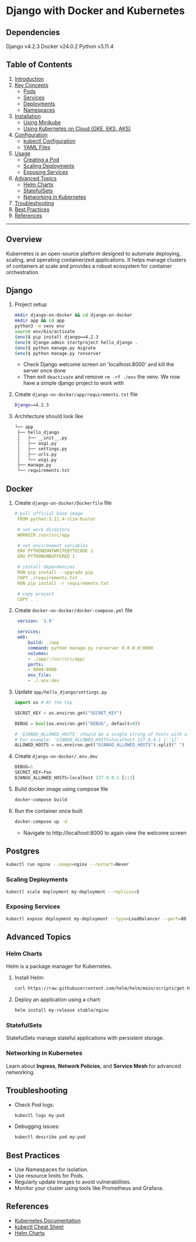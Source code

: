 # Django with Docker and Kubernetes
## Dependencies
Django v4.2.3
Docker v24.0.2
Python v3.11.4

## Table of Contents

1. [Introduction](#introduction)
2. [Key Concepts](#key-concepts)
   - [Pods](#pods)
   - [Services](#services)
   - [Deployments](#deployments)
   - [Namespaces](#namespaces)
3. [Installation](#installation)
   - [Using Minikube](#using-minikube)
   - [Using Kubernetes on Cloud (GKE, EKS, AKS)](#using-kubernetes-on-cloud)
4. [Configuration](#configuration)
   - [kubectl Configuration](#kubectl-configuration)
   - [YAML Files](#yaml-files)
5. [Usage](#usage)
   - [Creating a Pod](#creating-a-pod)
   - [Scaling Deployments](#scaling-deployments)
   - [Exposing Services](#exposing-services)
6. [Advanced Topics](#advanced-topics)
   - [Helm Charts](#helm-charts)
   - [StatefulSets](#statefulsets)
   - [Networking in Kubernetes](#networking-in-kubernetes)
7. [Troubleshooting](#troubleshooting)
8. [Best Practices](#best-practices)
9. [References](#references)

---

## Overview

Kubernetes is an open-source platform designed to automate deploying, scaling, and operating containerized applications. It helps manage clusters of containers at scale and provides a robust ecosystem for container orchestration.

## Django
1. Project setup
   ```bash
   mkdir django-on-docker && cd django-on-docker
   mkdir app && cd app
   python3 -m venv env
   source env/bin/activate
   (env)$ pip install django==4.2.3
   (env)$ django-admin startproject hello_django .
   (env)$ python manage.py migrate
   (env)$ python manage.py runserver
   ```
   - Check Django welcome screen on 'localhost:8000' and kill the server once done
   - Then exit `deactivate` and remove `rm -rf ./env` the venv. We now have a simple django project to work with

2. Create `django-on-docker/app/requirements.txt` file
   ```bash
   Django==4.2.3
   ```
3. Architecture should look like
   ```bash
   └── app
    ├── hello_django
    │   ├── __init__.py
    │   ├── asgi.py
    │   ├── settings.py
    │   ├── urls.py
    │   └── wsgi.py
    ├── manage.py
    └── requirements.txt
   ```

## Docker
1. Create `django-on-docker/Dockerfile` file
   ```yaml
   # pull official base image
    FROM python:3.11.4-slim-buster

    # set work directory
    WORKDIR /usr/src/app

    # set environment variables
    ENV PYTHONDONTWRITEBYTECODE 1
    ENV PYTHONUNBUFFERED 1

    # install dependencies
    RUN pip install --upgrade pip
    COPY ./requirements.txt .
    RUN pip install -r requirements.txt

    # copy project
    COPY . .
   ```
2. Create `docker-on-docker/docker-compose.yml` file
   ```yaml
    version: '3.8'

    services:
    web:
        build: ./app
        command: python manage.py runserver 0.0.0.0:8000
        volumes:
        - ./app/:/usr/src/app/
        ports:
        - 8000:8000
        env_file:
        - ./.env.dev
   ```
3. Update `app/hello_django/settings.py`
    ```python
    import os # At the top

    SECRET_KEY = os.environ.get("SECRET_KEY")

    DEBUG = bool(os.environ.get("DEBUG", default=0))

    # 'DJANGO_ALLOWED_HOSTS' should be a single string of hosts with a space between each.
    # For example: 'DJANGO_ALLOWED_HOSTS=localhost 127.0.0.1 [::1]'
    ALLOWED_HOSTS = os.environ.get("DJANGO_ALLOWED_HOSTS").split(" ")
    ```
4. Create `django-on-docker/.env.dev`
    ```python
    DEBUG=1
    SECRET_KEY=foo
    DJANGO_ALLOWED_HOSTS=localhost 127.0.0.1 [::1]
    ```

5. Build docker image using compose file
    ```bash
    docker-compose build
    ```
6. Run the container once built
    ```bash
    docker-compose up -d
    ```
    - Navigate to http://localhost:8000 to again view the welcome screen
## Postgres
```bash
kubectl run nginx --image=nginx --restart=Never
```

### Scaling Deployments
```bash
kubectl scale deployment my-deployment --replicas=5
```

### Exposing Services
```bash
kubectl expose deployment my-deployment --type=LoadBalancer --port=80
```

## Advanced Topics

### Helm Charts
Helm is a package manager for Kubernetes.

1. Install Helm:
   ```bash
   curl https://raw.githubusercontent.com/helm/helm/main/scripts/get-helm-3 | bash
   ```
2. Deploy an application using a chart:
   ```bash
   helm install my-release stable/nginx
   ```

### StatefulSets
StatefulSets manage stateful applications with persistent storage.

### Networking in Kubernetes
Learn about **Ingress**, **Network Policies**, and **Service Mesh** for advanced networking.

## Troubleshooting
- Check Pod logs:
  ```bash
  kubectl logs my-pod
  ```
- Debugging issues:
  ```bash
  kubectl describe pod my-pod
  ```

## Best Practices
- Use Namespaces for isolation.
- Use resource limits for Pods.
- Regularly update images to avoid vulnerabilities.
- Monitor your cluster using tools like Prometheus and Grafana.

## References
- [Kubernetes Documentation](https://kubernetes.io/docs/)
- [kubectl Cheat Sheet](https://kubernetes.io/docs/reference/kubectl/cheatsheet/)
- [Helm Charts](https://helm.sh/)

